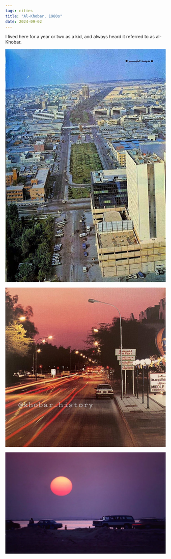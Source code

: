 ```yaml
---
tags: cities
title: "Al-Khobar, 1980s"
date: 2024-09-02
---
```


I lived here for a year or two as a kid, and always heard it referred to as al-Khobar.

![khobar.jpg](https://raw.githubusercontent.com/muneer78/muneer78.github.io/master/images/khobar.jpg)

![khobar-2.jpg](https://raw.githubusercontent.com/muneer78/muneer78.github.io/master/images/khobar-2.jpg)

![khobar-3.png](https://raw.githubusercontent.com/muneer78/muneer78.github.io/master/images/khobar-3.png)